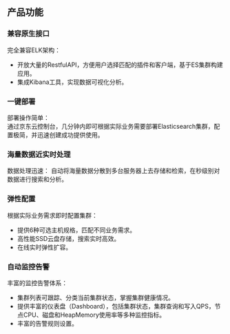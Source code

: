 ## 产品功能
### 兼容原生接口
完全兼容ELK架构：</br>
* 开放大量的RestfulAPI，方便用户选择匹配的插件和客户端，基于ES集群构建应用。</br>
* 集成Kibana工具，实现数据可视化分析。</br>
### 一键部署
部署操作简单：</br>
通过京东云控制台，几分钟内即可根据实际业务需要部署Elasticsearch集群，配置极简，并迅速创建成功提供使用。</br>
### 海量数据近实时处理
数据处理迅速：
自动将海量数据分散到多台服务器上去存储和检索，在秒级别对数据进行搜索和分析。
### 弹性配置
根据实际业务需求即时配置集群：</br>
* 提供6种可选主机规格，匹配不同业务需求。</br>
* 高性能SSD云盘存储，搜索实时高效。</br>
* 在线实时弹性扩容。</br>
### 自动监控告警
丰富的监控告警体系：</br>
* 集群列表可跟踪、分类当前集群状态，掌握集群健康情况。</br>
* 提供丰富的仪表盘（Dashboard），包括集群状态，集群查询和写入QPS，节点CPU、磁盘和HeapMemory使用率等多种监控指标。</br>
* 丰富的告警规则设置。</br>
